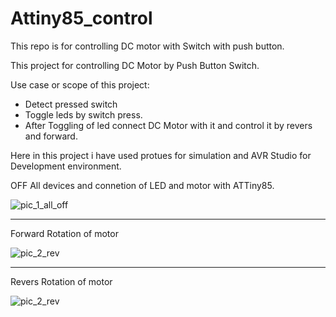 # Attiny85_control
This repo is for controlling DC motor with Switch with push button.

This project for controlling DC Motor by Push Button Switch.

Use case or scope of this project:
- Detect pressed switch
- Toggle leds by switch press.
- After Toggling of led connect DC Motor with it and control it by revers and forward.

Here in this project i have used protues for simulation and AVR Studio for Development environment.

OFF All devices and connetion of LED and motor with ATTiny85.

![pic_1_all_off](https://user-images.githubusercontent.com/71425124/200126454-55e5b423-f3be-4c60-91a3-004265242616.PNG)

-----------------------------------------------------------------------------------------------------------------------
Forward Rotation of motor

![pic_2_rev](https://user-images.githubusercontent.com/71425124/200126561-f97d9aad-8ac9-4427-9fea-df7018705e6f.PNG)

-----------------------------------------------------------------------------------------------------------------------
Revers Rotation of motor

![pic_2_rev](https://user-images.githubusercontent.com/71425124/200126499-aae36107-8244-4949-a9f4-15a56942d8d2.PNG)
